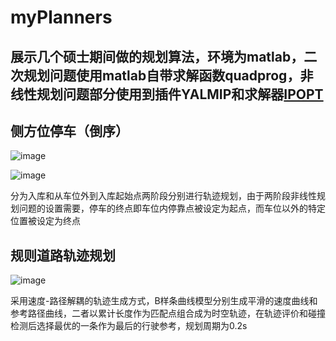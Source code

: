 # myPlanners

## 展示几个硕士期间做的规划算法，环境为matlab，二次规划问题使用matlab自带求解函数quadprog，非线性规划问题部分使用到插件YALMIP和求解器[IPOPT](https://github.com/coin-or/Ipopt)


## 侧方位停车（倒序）

![image](https://github.com/Msc-70/myPlanners/tree/master/videos/trajectory_plot_case2.png)





![image](https://github.com/Msc-70/myPlanners/tree/master/videos/parallel_case1_.gif)


分为入库和从车位外到入库起始点两阶段分别进行轨迹规划，由于两阶段非线性规划问题的设置需要，停车的终点即车位内停靠点被设定为起点，而车位以外的特定位置被设定为终点




## 规则道路轨迹规划

![image](https://github.com/Msc-70/myPlanners/tree/master/videos/demo_.gif)



采用速度-路径解耦的轨迹生成方式，B样条曲线模型分别生成平滑的速度曲线和参考路径曲线，二者以累计长度作为匹配点组合成为时空轨迹，在轨迹评价和碰撞检测后选择最优的一条作为最后的行驶参考，规划周期为0.2s
